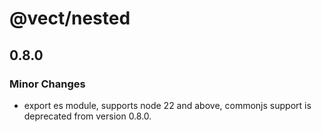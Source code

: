 # @vect/nested

## 0.8.0

### Minor Changes

- export es module, supports node 22 and above, commonjs support is deprecated from version 0.8.0.
